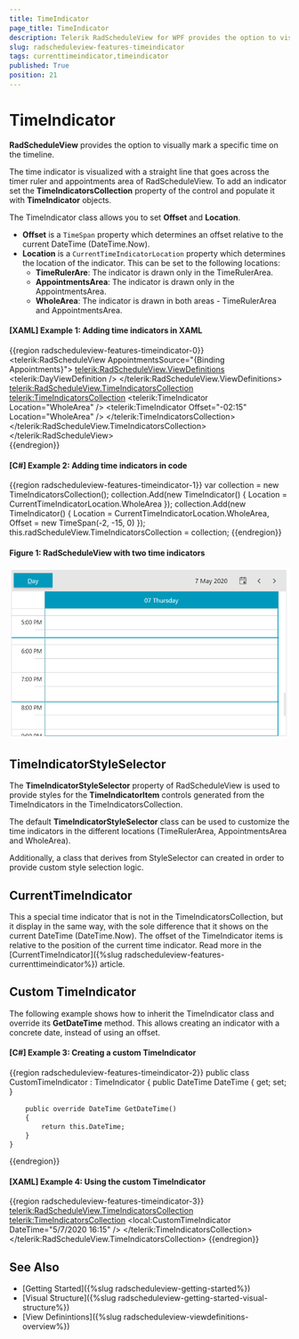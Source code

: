 ```yaml
---
title: TimeIndicator
page_title: TimeIndicator
description: Telerik RadScheduleView for WPF provides the option to visually mark a specific time on the timeline, using TimeIndicator objects.
slug: radscheduleview-features-timeindicator
tags: currenttimeindicator,timeindicator
published: True
position: 21
---
```


# TimeIndicator

__RadScheduleView__ provides the option to visually mark a specific time on the timeline.

The time indicator is visualized with a straight line that goes across the timer ruler and appointments area of RadScheduleView. To add an indicator set the __TimeIndicatorsCollection__ property of the control and populate it with __TimeIndicator__ objects.

The TimeIndicator class allows you to set __Offset__ and __Location__.

* __Offset__ is a `TimeSpan` property which determines an offset relative to the current DateTime (DateTime.Now).
* __Location__ is a `CurrentTimeIndicatorLocation` property which determines the location of the indicator. This can be set to the following locations:
	* __TimeRulerAre__: The indicator is drawn only in the TimeRulerArea. 
	* __AppointmentsArea__: The indicator is drawn only in the AppointmentsArea.
	* __WholeArea__: The indicator is drawn in both areas - TimeRulerArea and AppointmentsArea.
	
#### __[XAML] Example 1: Adding time indicators in XAML__
{{region radscheduleview-features-timeindicator-0}}
	<telerik:RadScheduleView AppointmentsSource="{Binding Appointments}">
		<telerik:RadScheduleView.ViewDefinitions>
			<telerik:DayViewDefinition />
		</telerik:RadScheduleView.ViewDefinitions>
		<telerik:RadScheduleView.TimeIndicatorsCollection>
			<telerik:TimeIndicatorsCollection>
				<telerik:TimeIndicator Location="WholeArea" />
				<telerik:TimeIndicator Offset="-02:15" Location="WholeArea" />
			</telerik:TimeIndicatorsCollection>
		</telerik:RadScheduleView.TimeIndicatorsCollection>
	</telerik:RadScheduleView>	
{{endregion}}

#### __[C#] Example 2: Adding time indicators in code__
{{region radscheduleview-features-timeindicator-1}}
	var collection = new TimeIndicatorsCollection();
	collection.Add(new TimeIndicator() { Location = CurrentTimeIndicatorLocation.WholeArea });
	collection.Add(new TimeIndicator() { Location = CurrentTimeIndicatorLocation.WholeArea, Offset = new TimeSpan(-2, -15, 0) });
	this.radScheduleView.TimeIndicatorsCollection = collection;
{{endregion}}

#### Figure 1: RadScheduleView with two time indicators
![](images/radscheduleview-features-timeindicator-0.png)

## TimeIndicatorStyleSelector

The __TimeIndicatorStyleSelector__ property of RadScheduleView is used to provide styles for the __TimeIndicatorItem__ controls generated from the TimeIndicators in the TimeIndicatorsCollection. 

The default __TimeIndicatorStyleSelector__ class can be used to customize the time indicators in the different locations (TimeRulerArea, AppointmentsArea and WholeArea).

Additionally, a class that derives from StyleSelector can created in order to provide custom style selection logic.

## CurrentTimeIndicator

This a special time indicator that is not in the TimeIndicatorsCollection, but it display in the same way, with the sole difference that it shows on the current DateTime (DateTime.Now). The offset of the TimeIndicator items is relative to the position of the current time indicator. Read more in the [CurrentTimeIndicator]({%slug radscheduleview-features-currenttimeindicator%}) article. 

## Custom TimeIndicator

The following example shows how to inherit the TimeIndicator class and override its __GetDateTime__ method. This allows creating an indicator with a concrete date, instead of using an offset.

#### __[C#] Example 3: Creating a custom TimeIndicator__
{{region radscheduleview-features-timeindicator-2}}
	public class CustomTimeIndicator : TimeIndicator
    {
        public DateTime DateTime { get; set; }

        public override DateTime GetDateTime()
        {
            return this.DateTime;
        }
    }
{{endregion}}

#### __[XAML] Example 4: Using the custom TimeIndicator__
{{region radscheduleview-features-timeindicator-3}}	
	<telerik:RadScheduleView.TimeIndicatorsCollection>
		<telerik:TimeIndicatorsCollection>
			<local:CustomTimeIndicator DateTime="5/7/2020 16:15" />
		</telerik:TimeIndicatorsCollection>
	</telerik:RadScheduleView.TimeIndicatorsCollection>
{{endregion}}

## See Also  
* [Getting Started]({%slug radscheduleview-getting-started%})
* [Visual Structure]({%slug radscheduleview-getting-started-visual-structure%})
* [View Definintions]({%slug radscheduleview-viewdefinitions-overview%})

